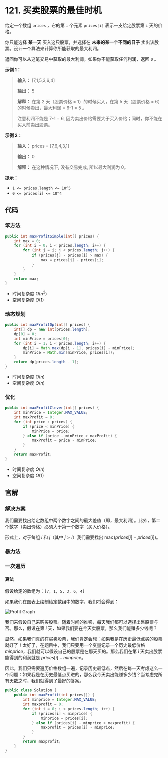 # 121. 买卖股票的最佳时机

给定一个数组 `prices` ，它的第 `i` 个元素 `prices[i]` 表示一支给定股票第 `i` 天的价格。

你只能选择 **某一天**  买入这只股票，并选择在 **未来的某一个不同的日子**  卖出该股票。设计一个算法来计算你所能获取的最大利润。

返回你可以从这笔交易中获取的最大利润。如果你不能获取任何利润，返回 `0` 。

**示例 1：** 

> **输入：** \[7,1,5,3,6,4]
>
> **输出：** 5
>
> **解释：** 在第 2 天（股票价格 = 1）的时候买入，在第 5 天（股票价格 = 6）的时候卖出，最大利润 = 6\-1 = 5 。
>
>   注意利润不能是 7\-1 = 6, 因为卖出价格需要大于买入价格；同时，你不能在买入前卖出股票。

**示例 2：** 

> **输入：** prices = \[7,6,4,3,1]
>
> **输出：** 0
>
> **解释：** 在这种情况下, 没有交易完成, 所以最大利润为 0。

**提示：** 

*   `1 <= prices.length <= 10^5`
*   `0 <= prices[i] <= 10^4`

## 代码

### 笨方法

```java
public int maxProfitSimple(int[] prices) {
    int max = 0;
    for (int i = 0; i < prices.length; i++) {
        for (int j = i; j < prices.length; j++) {
            if (prices[j] - prices[i] > max) {
                max = prices[j] - prices[i];
            }
        }
    }
    return max;
}
```

- 时间复杂度 $O(n^2)$
- 空间复杂度 $O(1)$

### 动态规划

```java
public int maxProfitDp(int[] prices) {
    int[] dp = new int[prices.length];
    dp[0] = 0;
    int minPrice = prices[0];
    for (int i = 1; i < prices.length; i++) {
        dp[i] = Math.max(dp[i - 1], prices[i] - minPrice);
        minPrice = Math.min(minPrice, prices[i]);
    }
    return dp[prices.length - 1];
}
```

- 时间复杂度 $O(n)$
- 空间复杂度 $O(n)$

### 优化

```java
public int maxProfitClever(int[] prices) {
    int minPrice = Integer.MAX_VALUE;
    int maxProfit = 0;
    for (int price : prices) {
        if (price < minPrice) {
            minPrice = price;
        } else if (price - minPrice > maxProfit) {
            maxProfit = price - minPrice;
        }
    }
    return maxProfit;
}
```

- 时间复杂度 $O(n)$
- 空间复杂度 $O(1)$

## 官解

### 解决方案

我们需要找出给定数组中两个数字之间的最大差值（即，最大利润）。此外，第二个数字（卖出价格）必须大于第一个数字（买入价格）。

形式上，对于每组 $i$ 和 $j$（其中 $j>i$）我们需要找出 $\max(prices[j]−prices[i])$。

### 暴力法

### 一次遍历

#### 算法

假设给定的数组为：`[7, 1, 5, 3, 6, 4]`

如果我们在图表上绘制给定数组中的数字，我们将会得到：

![Profit Graph](http://public.file.lvshuhuai.cn/images\cc4ef55d97cfef6f9215285c7573027c4b265c31101dd54e8555a7021c95c927-file_1555699418271.png)

我们来假设自己来购买股票。随着时间的推移，每天我们都可以选择出售股票与否。那么，假设在第 $i$ 天，如果我们要在今天卖股票，那么我们能赚多少钱呢？

显然，如果我们真的在买卖股票，我们肯定会想：如果我是在历史最低点买的股票就好了！太好了，在题目中，我们只要用一个变量记录一个历史最低价格 $minprice$，我们就可以假设自己的股票是在那天买的。那么我们在第 i 天卖出股票能得到的利润就是 $prices[i] - minprice$。

因此，我们只需要遍历价格数组一遍，记录历史最低点，然后在每一天考虑这么一个问题：如果我是在历史最低点买进的，那么我今天卖出能赚多少钱？当考虑完所有天数之时，我们就得到了最好的答案。

```java
public class Solution {
    public int maxProfit(int prices[]) {
        int minprice = Integer.MAX_VALUE;
        int maxprofit = 0;
        for (int i = 0; i < prices.length; i++) {
            if (prices[i] < minprice) {
                minprice = prices[i];
            } else if (prices[i] - minprice > maxprofit) {
                maxprofit = prices[i] - minprice;
            }
        }
        return maxprofit;
    }
}
```

